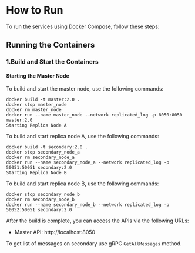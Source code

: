 # How to Run

To run the services using Docker Compose, follow these steps:

## Running the Containers
### 1.Build and Start the Containers

#### Starting the Master Node

To build and start the master node, use the following commands:
```
docker build -t master:2.0 .
docker stop master_node
docker rm master_node
docker run --name master_node --network replicated_log -p 8050:8050 master:2.0
Starting Replica Node A
```

To build and start replica node A, use the following commands:
```
docker build -t secondary:2.0 .
docker stop secondary_node_a
docker rm secondary_node_a
docker run --name secondary_node_a --network replicated_log -p 50051:50051 secondary:2.0
Starting Replica Node B
```

To build and start replica node B, use the following commands:
```
docker stop secondary_node_b
docker rm secondary_node_b
docker run --name secondary_node_b --network replicated_log -p 50052:50051 secondary:2.0
```

After the build is complete, you can access the APIs via the following URLs:
* Master API: http://localhost:8050

To get list of messages on secondary use gRPC `GetAllMessages` method. 
